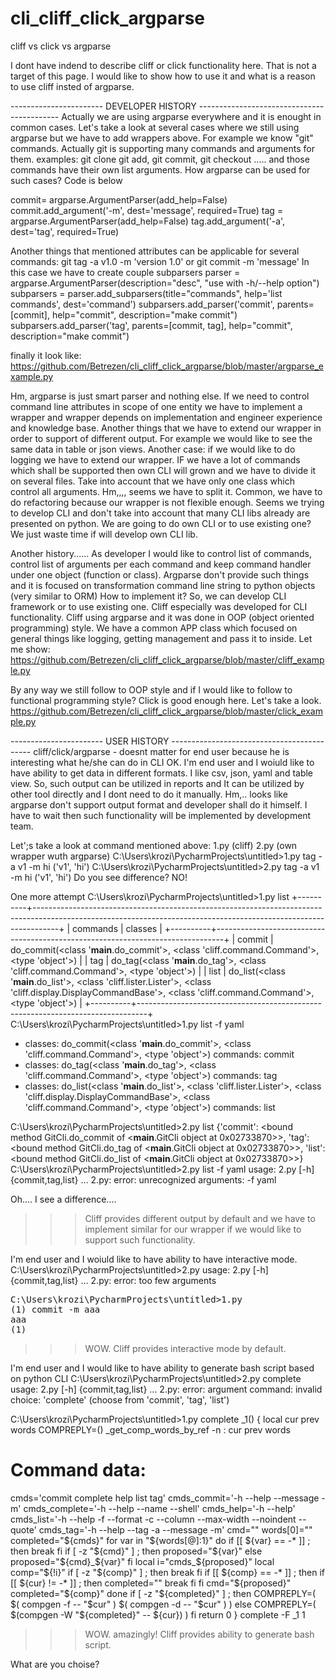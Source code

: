 # cli_cliff_click_argparse
cliff vs click vs argparse

I dont have indend to describe cliff or click functionality here. That is not a target of this page.
I would like to show how to use it and what is a reason to use cliff insted of argparse.
 
-----------------------   DEVELOPER HISTORY  -------------------------------------------
Actually we are using argparse everywhere and it is enought in common cases. Let's take a look at several cases where we still using argparse but
we have to add wrappers above. For example we know "git" commands. Actually git is supporting many commands and arguments for them.
examples: git clone <hreff>  git add, git commit, git checkout ..... and those commands have their own list arguments. 
How argparse can be used for such cases?  Code is below

commit= argparse.ArgumentParser(add_help=False)
commit.add_argument('-m', dest='message', required=True)
tag = argparse.ArgumentParser(add_help=False)
tag.add_argument('-a', dest='tag', required=True)
 
Another things that mentioned attributes can be applicable for several commands:
git tag -a v1.0 -m 'version 1.0'  or git commit -m 'message'
In this case we have to create couple subparsers
parser = argparse.ArgumentParser(description="desc", "use with -h/--help option")
subparsers = parser.add_subparsers(title="commands", help='list commands', dest='command')
subparsers.add_parser('commit', parents=[commit], help="commit", description="make commit")
subparsers.add_parser('tag', parents=[commit, tag], help="commit", description="make commit")
 
finally it look like: https://github.com/Betrezen/cli_cliff_click_argparse/blob/master/argparse_example.py

Hm, argparse is just smart parser and nothing else. If we need to control command line attributes in scope of one entity we have to implement a wrapper and wrapper depends on implementation and engineer experience and knowledge base. Another things that we have to extend our wrapper in order to support of different output. For example we would like to see the same data in table or json views. Another case: if we would like to do logging we have to extend our wrapper. IF we have a lot of commands which shall be supported then own CLI will grown and we have to divide it on several files. Take into account that we have only one class which control all arguments. Hm,,,, seems we have to split it. Common, we have to do refactoring because our wrapper is not flexible enough.
Seems we trying to develop CLI and don't take into account that many CLI libs already are presented on python. 
We are going to do own CLI or to use existing one? We just waste time if will develop own CLI lib.
 
Another history......
As developer I would like to control list of commands, control list of arguments per each command and keep command handler under one object (function or class). Argparse don't provide such things and it is focused on transformation command line string to python objects (very similar to ORM) How to implement it? 
So, we can develop CLI framework or to use existing one. Cliff especially was developed for CLI functionality.
Cliff using argparse and it was done in OOP (object oriented programming) style. We have a common APP class which focused on general things like logging, getting management and pass it to inside. Let me show: https://github.com/Betrezen/cli_cliff_click_argparse/blob/master/cliff_example.py
 
By any way we still follow to OOP style and if I would like to follow to functional programming style?
Click is good enough here. Let's take a look. https://github.com/Betrezen/cli_cliff_click_argparse/blob/master/click_example.py


-----------------------   USER HISTORY  -------------------------------------------
cliff/click/argparse - doesnt matter for end user because he is interesting what he/she can do in CLI
OK. I'm end user and I woiuld like to have ability to get data in different formats. I like csv, json, yaml and table view.
So, such output can be utilized in reports and It can be utilized by other tool directly and I dont need to do it manually.
Hm,.. looks like argparse don't support output format and developer shall do it himself. I have to wait then such functionality will be 
implemented by development team. 
 
Let';s take a look at command mentioned above: 1.py (cliff)  2.py (own wrapper wuth argparse)
C:\Users\krozi\PycharmProjects\untitled>1.py tag -a v1 -m hi
('v1', 'hi')
C:\Users\krozi\PycharmProjects\untitled>2.py tag -a v1 -m hi
('v1', 'hi')
Do you see difference? NO!
 
One more attempt
C:\Users\krozi\PycharmProjects\untitled>1.py list
+----------+------------------------------------------------------------------------------------------------------------------------------------------------------------------+
| commands | classes |
+----------+--------------------------------------------------------------------------------+
| commit | do_commit(<class '__main__.do_commit'>, <class 'cliff.command.Command'>, <type 'object'>) |
| tag | do_tag(<class '__main__.do_tag'>, <class 'cliff.command.Command'>, <type 'object'>) |
| list | do_list(<class '__main__.do_list'>, <class 'cliff.lister.Lister'>, <class 'cliff.display.DisplayCommandBase'>, <class 'cliff.command.Command'>, <type 'object'>) |
+----------+--------------------------------------------------------------------------------+
C:\Users\krozi\PycharmProjects\untitled>1.py list -f yaml
- classes: do_commit(<class '__main__.do_commit'>, <class 'cliff.command.Command'>,
<type 'object'>)
commands: commit
- classes: do_tag(<class '__main__.do_tag'>, <class 'cliff.command.Command'>, <type
'object'>)
commands: tag
- classes: do_list(<class '__main__.do_list'>, <class 'cliff.lister.Lister'>, <class
'cliff.display.DisplayCommandBase'>, <class 'cliff.command.Command'>, <type 'object'>)
commands: list
 
C:\Users\krozi\PycharmProjects\untitled>2.py list
{'commit': <bound method GitCli.do_commit of <__main__.GitCli object at 0x02733870>>, 'tag': <bound method GitCli.do_tag of <__main__.GitCli object at 0x02733870>>, 'list': <bound method GitCli.do_list of <__main__.GitCli object at 0x02733870>>}
C:\Users\krozi\PycharmProjects\untitled>2.py list -f yaml
usage: 2.py [-h] {commit,tag,list} ...
2.py: error: unrecognized arguments: -f yaml

<red>Oh.... I see a difference....</red>
 
>>> Cliff provides different output by default and we have to implement similar for our wrapper if we would like to support such functionality. 
 
 I'm end user and I woiuld like to have ability to have interactive mode.
C:\Users\krozi\PycharmProjects\untitled>2.py
usage: 2.py [-h] {commit,tag,list} ...
2.py: error: too few arguments

<pre>
C:\Users\krozi\PycharmProjects\untitled>1.py
(1) commit -m aaa
aaa
(1)
</pre>
>>> WOW. Cliff provides interactive mode by default.
 
 I'm end user and I would like to have ability to generate bash script based on python CLI
C:\Users\krozi\PycharmProjects\untitled>2.py complete
usage: 2.py [-h] {commit,tag,list} ...
2.py: error: argument command: invalid choice: 'complete' (choose from 'commit', 'tag', 'list')
 
C:\Users\krozi\PycharmProjects\untitled>1.py complete
_1()
{
local cur prev words
COMPREPLY=()
_get_comp_words_by_ref -n : cur prev words
# Command data:
cmds='commit complete help list tag'
cmds_commit='-h --help --message -m'
cmds_complete='-h --help --name --shell'
cmds_help='-h --help'
cmds_list='-h --help -f --format -c --column --max-width --noindent --quote'
cmds_tag='-h --help --tag -a --message -m'
cmd=""
words[0]=""
completed="${cmds}"
for var in "${words[@]:1}"
do
if [[ ${var} == -* ]] ; then
break
fi
if [ -z "${cmd}" ] ; then
proposed="${var}"
else
proposed="${cmd}_${var}"
fi
local i="cmds_${proposed}"
local comp="${!i}"
if [ -z "${comp}" ] ; then
break
fi
if [[ ${comp} == -* ]] ; then
if [[ ${cur} != -* ]] ; then
completed=""
break
fi
fi
cmd="${proposed}"
completed="${comp}"
done
if [ -z "${completed}" ] ; then
COMPREPLY=( $( compgen -f -- "$cur" ) $( compgen -d -- "$cur" ) )
else
COMPREPLY=( $(compgen -W "${completed}" -- ${cur}) )
fi
return 0
}
complete -F _1 1
 
>>> WOW. amazingly! Cliff provides ability to generate bash script.

What are you choise?
